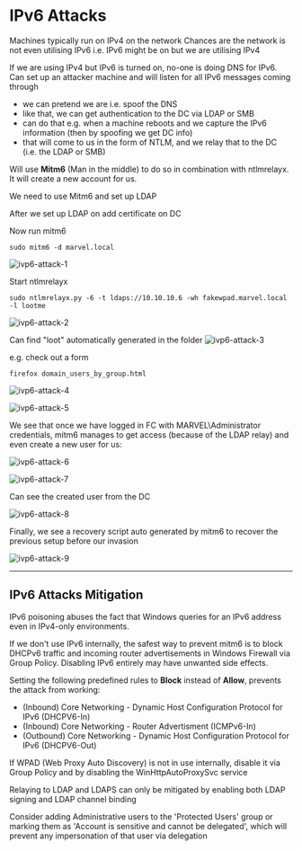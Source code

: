 # IPv6 Attacks

Machines typically run on IPv4 on the network
Chances are the network is not even utilising IPv6
i.e. IPv6 might be on but we are utilising IPv4

If we are using IPv4 but IPv6 is turned on, no-one is doing DNS for IPv6. 
Can set up an attacker machine and will listen for all IPv6 messages coming through 
- we can pretend we are i.e. spoof the DNS
- like that, we can get authentication to the DC via LDAP or SMB
- can do that e.g. when a machine reboots and we capture the IPv6 information (then by spoofing we get DC info)
- that will come to us in the form of NTLM, and we relay that to the DC (i.e. the LDAP or SMB)

Will use **Mitm6** (Man in the middle) to do so in combination with ntlmrelayx. It will create a new account for us. 

We need to use Mitm6 and set up LDAP

After we set up LDAP on add certificate on DC

Now run mitm6
```
sudo mitm6 -d marvel.local
```
![ivp6-attack-1](https://user-images.githubusercontent.com/87711310/209447065-daac17c8-64ed-4105-b610-3a7d1cc01d4f.png)

Start ntlmrelayx
```
sudo ntlmrelayx.py -6 -t ldaps://10.10.10.6 -wh fakewpad.marvel.local -l lootme
```
![ivp6-attack-2](https://user-images.githubusercontent.com/87711310/209447067-dc0c0238-8bcd-4611-a6cd-3548c9bdcd3c.png)

Can find "loot" automatically generated in the folder
![ivp6-attack-3](https://user-images.githubusercontent.com/87711310/209447056-05b860dc-5391-42fc-920f-22d7b0cf2d6b.png)

e.g. check out a form
```
firefox domain_users_by_group.html
```
![ivp6-attack-4](https://user-images.githubusercontent.com/87711310/209447057-9b54a189-29cb-4881-a6f8-0ebc4e021364.png)

![ivp6-attack-5](https://user-images.githubusercontent.com/87711310/209447058-899d62ba-0fe9-415d-9d6c-5e1768a9c039.png)

We see that once we have logged in FC with MARVEL\Administrator credentials, mitm6 manages to get access (because of the LDAP relay) and even create a new user for us:

![ivp6-attack-6](https://user-images.githubusercontent.com/87711310/209447059-ffb8016c-a735-4c31-af7e-7122bc56a3e9.png)

![ivp6-attack-7](https://user-images.githubusercontent.com/87711310/209447060-df2c48c1-e870-483e-99f4-a9d11c3f1a34.png)

Can see the created user from the DC

![ivp6-attack-8](https://user-images.githubusercontent.com/87711310/209447063-19f5db2c-84f6-4b4f-978a-365290feaad3.png)


Finally, we see a recovery script auto generated by mitm6 to recover the previous setup before our invasion

![ivp6-attack-9](https://user-images.githubusercontent.com/87711310/209447064-80b698a3-da35-42d9-bc10-80ef9068b7ef.png)

***

## IPv6 Attacks Mitigation

IPv6 poisoning abuses the fact that Windows queries for an IPv6 address even in IPv4-only environments.

If we don't use IPv6 internally, the safest way to prevent mitm6 is to block DHCPv6 traffic and incoming router advertisements in Windows Firewall via Group Policy. Disabling IPv6 entirely may have unwanted side effects. 

Setting the following predefined rules to **Block** instead of **Allow**, prevents the attack from working:
- (Inbound) Core Networking - Dynamic Host Configuration Protocol for IPv6 (DHCPV6-In)
- (Inbound) Core Networking - Router Advertisment (ICMPv6-In)
- (Outbound) Core Networking - Dynamic Host Configuration Protocol for IPv6 (DHCPV6-Out)

If WPAD (Web Proxy Auto Discovery) is not in use internally, disable it via Group Policy and by disabling the WinHttpAutoProxySvc service

Relaying to LDAP and LDAPS can only be mitigated by enabling both LDAP signing and LDAP channel binding

Consider adding Administrative users to the 'Protected Users' group or marking them as 'Account is sensitive and cannot be delegated', which will prevent any impersonation of that user via delegation 
